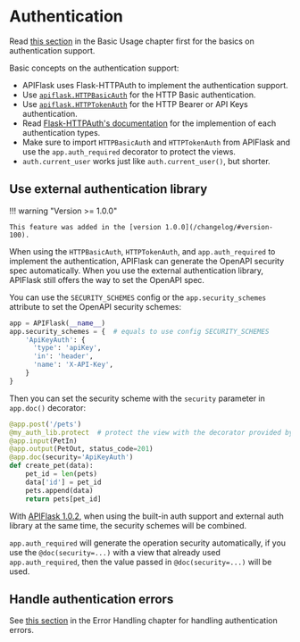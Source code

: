 # Authentication

Read [this section](/usage/#use-appauth_required-to-protect-your-views)
in the Basic Usage chapter first for the basics on authentication support.

Basic concepts on the authentication support:

- APIFlask uses Flask-HTTPAuth to implement the authentication support.
- Use [`apiflask.HTTPBasicAuth`](/api/security/#apiflask.security.HTTPBasicAuth)
  for the HTTP Basic authentication.
- Use [`apiflask.HTTPTokenAuth`](/api/security/#apiflask.security.HTTPTokenAuth)
  for the HTTP Bearer or API Keys authentication.
- Read [Flask-HTTPAuth's documentation](https://flask-httpauth.readthedocs.io/)
  for the implemention of each authentication types.
- Make sure to import `HTTPBasicAuth` and `HTTPTokenAuth` from APIFlask and use the
  `app.auth_required` decorator to protect the views.
- `auth.current_user` works just like `auth.current_user()`, but shorter.


## Use external authentication library

!!! warning "Version >= 1.0.0"

    This feature was added in the [version 1.0.0](/changelog/#version-100).

When using the `HTTPBasicAuth`, `HTTPTokenAuth`, and `app.auth_required` to implement
the authentication, APIFlask can generate the OpenAPI security spec automatically. When
you use the external authentication library, APIFlask still offers the way to set the
OpenAPI spec.

You can use the `SECURITY_SCHEMES` config or the `app.security_schemes` attribute to
set the OpenAPI security schemes:

```python
app = APIFlask(__name__)
app.security_schemes = {  # equals to use config SECURITY_SCHEMES
    'ApiKeyAuth': {
      'type': 'apiKey',
      'in': 'header',
      'name': 'X-API-Key',
    }
}
```

Then you can set the security scheme with the `security` parameter in `app.doc()` decorator:

```python hl_lines="5"
@app.post('/pets')
@my_auth_lib.protect  # protect the view with the decorator provided by external authentication library
@app.input(PetIn)
@app.output(PetOut, status_code=201)
@app.doc(security='ApiKeyAuth')
def create_pet(data):
    pet_id = len(pets)
    data['id'] = pet_id
    pets.append(data)
    return pets[pet_id]
```

With [APIFlask 1.0.2](/changelog/#version-102), when using the built-in auth support and external auth
library at the same time, the security schemes will be combined.

`app.auth_required` will generate the operation security automatically, if you use the `@doc(security=...)`
with a view that already used `app.auth_required`, then the value passed in `@doc(security=...)` will be used.


## Handle authentication errors

See [this section](/error-handling/#handling-authentication-errors) in the Error Handling chapter for
handling authentication errors.
